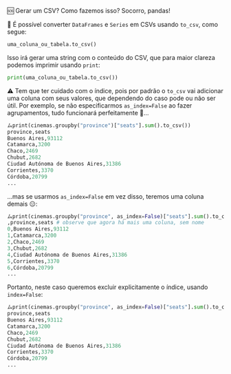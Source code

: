 :sos: Gerar um CSV? Como fazemos isso? Socorro, pandas!

:arrows_counterclockwise: É possível converter `DataFrames` e `Series` em CSVs usando `to_csv`, como segue:

```python
uma_coluna_ou_tabela.to_csv()
```

Isso irá gerar uma string com o conteúdo do CSV, que para maior clareza podemos imprimir usando `print`:

```python
print(uma_coluna_ou_tabela.to_csv())
```

⚠️ Tem que ter cuidado com o índice, pois por padrão o `to_csv` vai adicionar uma coluna com seus valores, que dependendo do caso pode ou não ser útil. Por exemplo, se não especificarmos `as_index=False` ao fazer agrupamentos, tudo funcionará perfeitamente :tada:...

```python
ムprint(cinemas.groupby("province")["seats"].sum().to_csv())
province,seats
Buenos Aires,93112
Catamarca,3200
Chaco,2469
Chubut,2682
Ciudad Autónoma de Buenos Aires,31386
Corrientes,3370
Córdoba,20799
...
```

...mas se usarmos `as_index=False` em vez disso, teremos uma coluna demais :expressionless::

```python
ムprint(cinemas.groupby("province", as_index=False)["seats"].sum().to_csv())
,province,seats # observe que agora há mais uma coluna, sem nome
0,Buenos Aires,93112
1,Catamarca,3200
2,Chaco,2469
3,Chubut,2682
4,Ciudad Autónoma de Buenos Aires,31386
5,Corrientes,3370
6,Córdoba,20799
...
```

Portanto, neste caso queremos excluir explicitamente o índice, usando `index=False`:

```python
ムprint(cinemas.groupby("province", as_index=False)["seats"].sum().to_csv(index=False))
province,seats
Buenos Aires,93112
Catamarca,3200
Chaco,2469
Chubut,2682
Ciudad Autónoma de Buenos Aires,31386
Corrientes,3370
Córdoba,20799
...
```